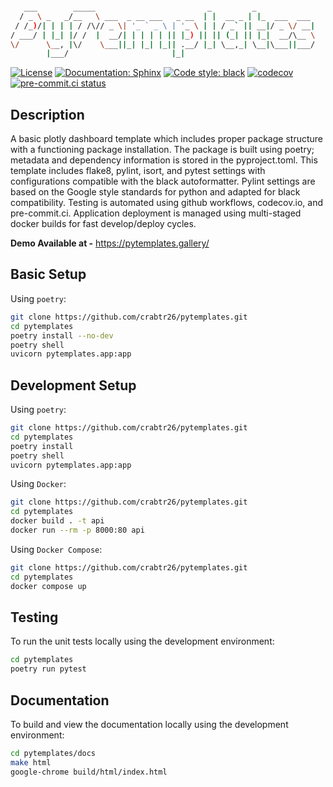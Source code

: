 ```bash

   ___        _____                         _         _
  / _ \ _   _/__   \ ___  _ __ ___   _ __  | |  __ _ | |_  ___  ___
 / /_)/| | | | / /\// _ \| '_ ` _ \ | '_ \ | | / _` || __|/ _ \/ __|
/ ___/ | |_| |/ /  |  __/| | | | | || |_) || || (_| || |_|  __/\__ \
\/      \__, |\/    \___||_| |_| |_|| .__/ |_| \__,_| \__|\___||___/
        |___/                       |_|

```
<!-- source - https://patorjk.com/software/taag/#p=display&h=1&f=Ogre&t=PyTemplates -->

[![License](https://img.shields.io/badge/License-Creative%20Commons%20Zero%20v1.0-informational?style=flat)](./LICENSE)
[![Documentation: Sphinx](https://img.shields.io/badge/Documentation-Sphinx-08476D?style=flat)](https://www.sphinx-doc.org/en/master/)
[![Code style: black](https://img.shields.io/badge/code%20style-black-151515?style=flat)](https://github.com/psf/black)
[![codecov](https://codecov.io/gh/crabtr26/pytemplates/branch/main/graph/badge.svg?token=RRYTJVFDG3)](https://codecov.io/gh/crabtr26/pytemplates)
[![pre-commit.ci status](https://results.pre-commit.ci/badge/github/crabtr26/pytemplates/main.svg)](https://results.pre-commit.ci/latest/github/crabtr26/pytemplates/main)
<!-- [![Imports: isort](https://img.shields.io/badge/%20imports-isort-EE8236?style=flat)](https://pycqa.github.io/isort/) -->

## Description

A basic plotly dashboard template which includes proper package structure with a functioning package installation.
The package is built using poetry; metadata and dependency information is stored in the pyproject.toml.
This template includes flake8, pylint, isort, and pytest settings with configurations compatible with
the black autoformatter. Pylint settings are based on the Google style standards for python
and adapted for black compatibility.  Testing is automated using github workflows, codecov.io,
and pre-commit.ci. Application deployment is managed using multi-staged docker builds for fast develop/deploy
cycles.

**Demo Available at -** https://pytemplates.gallery/

## Basic Setup

Using `poetry`:

```bash
git clone https://github.com/crabtr26/pytemplates.git
cd pytemplates
poetry install --no-dev
poetry shell
uvicorn pytemplates.app:app
```

## Development Setup

Using `poetry`:

```bash
git clone https://github.com/crabtr26/pytemplates.git
cd pytemplates
poetry install
poetry shell
uvicorn pytemplates.app:app
```

Using `Docker`:

```bash
git clone https://github.com/crabtr26/pytemplates.git
cd pytemplates
docker build . -t api
docker run --rm -p 8000:80 api
```

Using `Docker Compose`:

```bash
git clone https://github.com/crabtr26/pytemplates.git
cd pytemplates
docker compose up
```

## Testing

To run the unit tests locally using the development environment:

```bash
cd pytemplates
poetry run pytest
```

## Documentation

To build and view the documentation locally using the development environment:

```bash
cd pytemplates/docs
make html
google-chrome build/html/index.html
```
